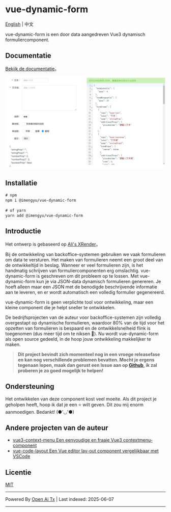 # vue-dynamic-form

[English](https://raw.githubusercontent.com/imengyu/vue-dynamic-form/master/README.EN.md) | 中文

vue-dynamic-form is een door data aangedreven Vue3 dynamisch formuliercomponent.

## Documentatie

[Bekijk de documentatie](https://docs.imengyu.top//vue-dynamic-form-docs)。

![demo](https://raw.githubusercontent.com/imengyu/vue-dynamic-form/master/demo.jpg)

## Installatie

```shell
# npm 
npm i @imengyu/vue-dynamic-form

# of yarn
yarn add @imengyu/vue-dynamic-form
```

## Introductie

Het ontwerp is gebaseerd op [Ali's XRender](https://xrender.fun/form-render)。

Bij de ontwikkeling van backoffice-systemen gebruiken we vaak formulieren om data te versturen. Het maken van formulieren neemt een groot deel van de ontwikkeltijd in beslag.
Wanneer er veel formulieren zijn, is het handmatig schrijven van formuliercomponenten erg omslachtig. vue-dynamic-form is geschreven om dit probleem op te lossen.
Met vue-dynamic-form kun je via JSON-data dynamisch formulieren genereren. Je hoeft alleen maar een JSON met de benodigde beschrijvende informatie aan te leveren, en er wordt automatisch een volledig formulier gegenereerd.

vue-dynamic-form is geen verplichte tool voor ontwikkeling, maar een kleine component die je helpt sneller te ontwikkelen.

De bedrijfsprojecten van de auteur voor backoffice-systemen zijn volledig overgestapt op dynamische formulieren, waardoor 80% van de tijd voor het opzetten van formulieren is bespaard en de ontwikkelsnelheid flink is toegenomen (dus meer tijd om te niksen 🤭). Nu wordt vue-dynamic-form als open source gedeeld, in de hoop jouw ontwikkeling makkelijker te maken.

> **Dit project bevindt zich momenteel nog in een vroege releasefase en kan nog verschillende problemen bevatten. Mocht je ergens tegenaan lopen, maak dan gerust een Issue aan op [Github](https://github.com/imengyu/vue-dynamic-form/issues), ik zal proberen je zo goed mogelijk te helpen!**

## Ondersteuning

Het ontwikkelen van deze component kost veel moeite. Als dit project je geholpen heeft, hoop ik dat je een ⭐ wilt geven. Dit zou mij enorm aanmoedigen. Bedankt! (●'◡'●)

## Andere projecten van de auteur

* [vue3-context-menu Een eenvoudige en fraaie Vue3 contextmenu-component](https://github.com/imengyu/vue3-context-menu/)
* [vue-code-layout Een Vue editor lay-out component vergelijkbaar met VSCode](https://github.com/imengyu/vue-code-layout)

## Licentie

[MIT](https://raw.githubusercontent.com/imengyu/vue-dynamic-form/master/LICENSE)



---


Powered By [Open Ai Tx](https://github.com/OpenAiTx/OpenAiTx) | Last indexed: 2025-06-07


---